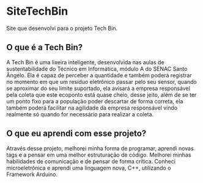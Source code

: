 # SiteTechBin
 Site que desenvolvi para o projeto Tech Bin.

## O que é a Tech Bin?
A Tech Bin é uma lixeira inteligente, desenvolvida nas aulas de sustentabilidade do Técnico em Informática, módulo A do SENAC Santo Ângelo. Ela é capaz de perceber a quantidade e também poderá registrar no momento em que um resíduo eletrônico passar pelo seu sensor, quando se aproximar do seu limite suportado, ela avisará a empresa responsável pela coleta que este ecoponto está quase cheio, desse jeito, além de se ter um ponto fixo para a população poder descartar de forma correta, ela também poderá facilitar na agilidade da empresa responsável vindo realmente só quando for necessário para realizar a coleta.

## O que eu aprendi com esse projeto? 
Através desse projeto, melhorei minha forma de programar, aprendi novas tags e a pensar em uma melhor estruturação de código. Melhorei minhas habilidades de comunicação e de pensar de forma crítica. Conheci microeletrônica e aprendi uma linguagem nova, C++, utilizando o Framework Arduino. 
